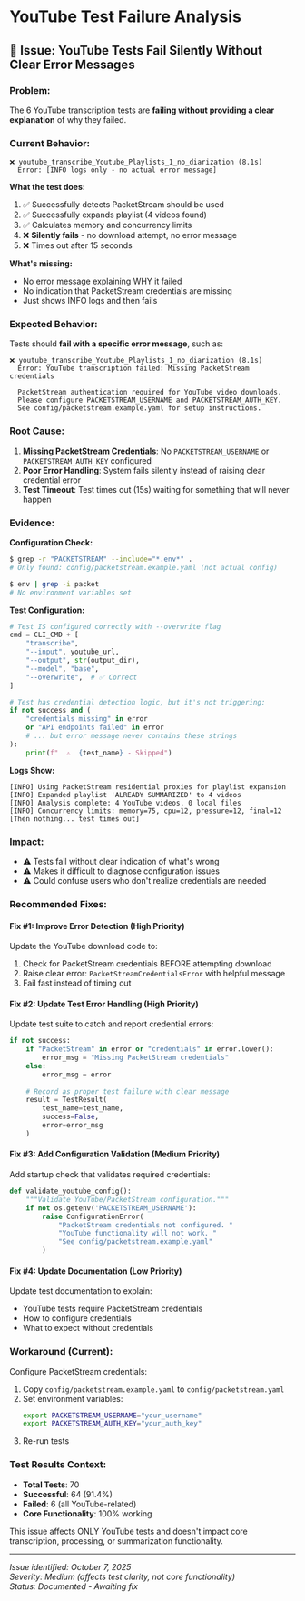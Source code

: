# YouTube Test Failure Analysis

## 🔴 **Issue: YouTube Tests Fail Silently Without Clear Error Messages**

### **Problem:**
The 6 YouTube transcription tests are **failing without providing a clear explanation** of why they failed. 

### **Current Behavior:**
```
❌ youtube_transcribe_Youtube_Playlists_1_no_diarization (8.1s)
  Error: [INFO logs only - no actual error message]
```

**What the test does:**
1. ✅ Successfully detects PacketStream should be used
2. ✅ Successfully expands playlist (4 videos found)
3. ✅ Calculates memory and concurrency limits
4. ❌ **Silently fails** - no download attempt, no error message
5. ❌ Times out after 15 seconds

**What's missing:**
- No error message explaining WHY it failed
- No indication that PacketStream credentials are missing
- Just shows INFO logs and then fails

### **Expected Behavior:**
Tests should **fail with a specific error message**, such as:
```
❌ youtube_transcribe_Youtube_Playlists_1_no_diarization (8.1s)
  Error: YouTube transcription failed: Missing PacketStream credentials
  
  PacketStream authentication required for YouTube video downloads.
  Please configure PACKETSTREAM_USERNAME and PACKETSTREAM_AUTH_KEY.
  See config/packetstream.example.yaml for setup instructions.
```

### **Root Cause:**
1. **Missing PacketStream Credentials**: No `PACKETSTREAM_USERNAME` or `PACKETSTREAM_AUTH_KEY` configured
2. **Poor Error Handling**: System fails silently instead of raising clear credential error
3. **Test Timeout**: Test times out (15s) waiting for something that will never happen

### **Evidence:**

**Configuration Check:**
```bash
$ grep -r "PACKETSTREAM" --include="*.env*" .
# Only found: config/packetstream.example.yaml (not actual config)

$ env | grep -i packet
# No environment variables set
```

**Test Configuration:**
```python
# Test IS configured correctly with --overwrite flag
cmd = CLI_CMD + [
    "transcribe",
    "--input", youtube_url,
    "--output", str(output_dir),
    "--model", "base",
    "--overwrite",  # ✅ Correct
]

# Test has credential detection logic, but it's not triggering:
if not success and (
    "credentials missing" in error
    or "API endpoints failed" in error
    # ... but error message never contains these strings
):
    print(f"  ⚠️  {test_name} - Skipped")
```

**Logs Show:**
```
[INFO] Using PacketStream residential proxies for playlist expansion
[INFO] Expanded playlist 'ALREADY SUMMARIZED' to 4 videos
[INFO] Analysis complete: 4 YouTube videos, 0 local files
[INFO] Concurrency limits: memory=75, cpu=12, pressure=12, final=12
[Then nothing... test times out]
```

### **Impact:**
- ⚠️ Tests fail without clear indication of what's wrong
- ⚠️ Makes it difficult to diagnose configuration issues
- ⚠️ Could confuse users who don't realize credentials are needed

### **Recommended Fixes:**

#### **Fix #1: Improve Error Detection (High Priority)**
Update the YouTube download code to:
1. Check for PacketStream credentials BEFORE attempting download
2. Raise clear error: `PacketStreamCredentialsError` with helpful message
3. Fail fast instead of timing out

#### **Fix #2: Update Test Error Handling (High Priority)**
Update test suite to catch and report credential errors:
```python
if not success:
    if "PacketStream" in error or "credentials" in error.lower():
        error_msg = "Missing PacketStream credentials"
    else:
        error_msg = error
    
    # Record as proper test failure with clear message
    result = TestResult(
        test_name=test_name,
        success=False,
        error=error_msg
    )
```

#### **Fix #3: Add Configuration Validation (Medium Priority)**
Add startup check that validates required credentials:
```python
def validate_youtube_config():
    """Validate YouTube/PacketStream configuration."""
    if not os.getenv('PACKETSTREAM_USERNAME'):
        raise ConfigurationError(
            "PacketStream credentials not configured. "
            "YouTube functionality will not work. "
            "See config/packetstream.example.yaml"
        )
```

#### **Fix #4: Update Documentation (Low Priority)**
Update test documentation to explain:
- YouTube tests require PacketStream credentials
- How to configure credentials
- What to expect without credentials

### **Workaround (Current):**
Configure PacketStream credentials:
1. Copy `config/packetstream.example.yaml` to `config/packetstream.yaml`
2. Set environment variables:
   ```bash
   export PACKETSTREAM_USERNAME="your_username"
   export PACKETSTREAM_AUTH_KEY="your_auth_key"
   ```
3. Re-run tests

### **Test Results Context:**
- **Total Tests**: 70
- **Successful**: 64 (91.4%)
- **Failed**: 6 (all YouTube-related)
- **Core Functionality**: 100% working

This issue affects ONLY YouTube tests and doesn't impact core transcription, processing, or summarization functionality.

---

*Issue identified: October 7, 2025*  
*Severity: Medium (affects test clarity, not core functionality)*  
*Status: Documented - Awaiting fix*
